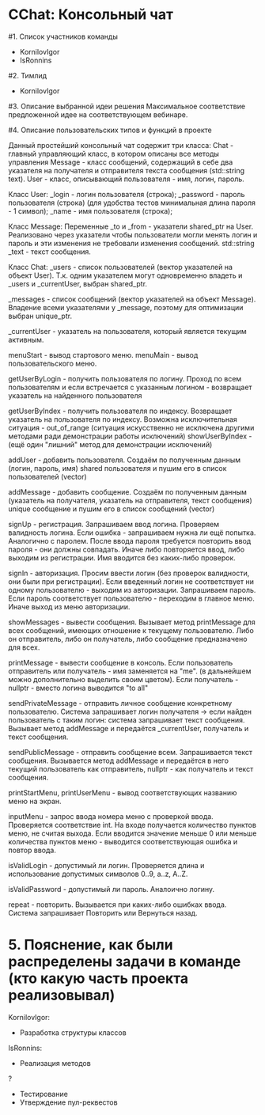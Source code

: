 # CChat: Консольный чат

#1. Список участников команды
- KornilovIgor
- IsRonnins

#2. Тимлид
- KornilovIgor

#3. Описание выбранной идеи решения
Максимальное соответствие предложенной идее на соответствующем вебинаре.

#4. Описание пользовательских типов и функций в проекте

Данный простейший консольный чат содержит три класса:
Chat - главный управляющий класс, в котором описаны все методы управления
Message - класс сообщений, содержащий в себе два указателя на получателя и отправителя текста сообщения (std::string text).
User - класс, описывающий пользователя - имя, логин, пароль.

Класс User:
_login - логин пользователя (строка);
_password - пароль пользователя (строка) (для удобства тестов минимальная длина пароля - 1 символ);
_name - имя пользователя (строка);

Класс Message:
Переменные _to и _from - указатели shared_ptr на User. Реализовано через указатели чтобы пользователи могли менять логин и пароль и эти изменения не требовали изменения сообщений.
std::string _text - текст сообщения.

Класс Chat:
_users - список пользователей (вектор указателей на объект User). Т.к. одним указателем могут одновременно владеть и _users и _currentUser, выбран shared_ptr.

_messages - список сообщений (вектор указателей на объект Message). Владение всеми указателями у _message, поэтому для оптимизации выбран unique_ptr.

_currentUser - указатель на пользователя, который является текущим активным.

menuStart - вывод стартового меню.
menuMain - вывод пользовательского меню.

getUserByLogin - получить пользователя по логину. Проход по всем пользователям и если встречается c указанным логином - возвращает указатель на найденного пользователя

getUserByIndex - получить пользователя по индексу. Возвращает указатель на пользователя по индексу. Возможна исключительная ситуация - out_of_range (ситуация искусственно не исключена другими методами ради демонстрации работы исключений)
showUserByIndex - (ещё один "лишний" метод для демонстрации исключений)

addUser - добавить пользователя. Создаём по полученным данным (логин, пароль, имя) shared пользователя и пушим его в список пользователей (vector<User>)

addMessage - добавить сообщение. Создаём по полученным данным (указатель на получателя, указатель на отправителя, текст сообщения) unique сообщение и пушим его в список сообщений (vector<Message>)

signUp - регистрация. Запрашиваем ввод логина. Проверяем валидность логина. Если ошибка - запрашиваем нужна ли ещё попытка. Аналогично с паролем. После ввода пароля требуется повторить ввод пароля - они должны совпадать. Иначе либо повторяется ввод, либо выходим из регистрации. Имя вводится без каких-либо проверок.

signIn - авторизация. Просим ввести логин (без проверок валидности, они были при регистрации). Если введенный логин не соответствует ни одному пользователю - выходим из авторизации. Запрашиваем пароль. Если пароль соответствует пользователю - переходим в главное меню. Иначе выход из меню авторизации.

showMessages - вывести сообщения. Вызывает метод printMessage для всех сообщений, имеющих отношение к текущему пользователю. Либо он отправитель, либо он получатель, либо сообщение предназначено для всех.

printMessage - вывести сообщение в консоль. Если пользователь отправитель или получатель - имя заменяется на "me". (в дальнейшем можно дополнительно выделить своим цветом). Если получатель - nullptr - вместо логина выводится "to all"

sendPrivateMessage - отправить личное сообщение конкретному пользователю. Система запрашивает логин получателя -> если найден пользователь с таким логин: система запрашивает текст сообщения. Вызывает метод addMessage и передаётся _currentUser, получатель и текст сообщения.

sendPublicMessage - отправить сообщение всем. Запрашивается текст сообщения. Вызывается метод addMessage и передаётся в него текущий пользователь как отправитель, nullptr - как получатель и текст сообщения.

printStartMenu, printUserMenu - вывод соответствующих названию меню на экран.

inputMenu - запрос ввода номера меню с проверкой ввода. Проверяется соответствие int. На входе получается количество пунктов меню, не считая выхода. Если вводится значение меньше 0 или меньше количества пунктов меню - выводится соответствующая ошибка и повтор ввода.

isValidLogin - допустимый ли логин. Проверяется длина и использование допустимых символов 0..9, a..z, A..Z.

isValidPassword - допустимый ли пароль. Аналоично логину.

repeat - повторить. Вызывается при каких-либо ошибках ввода. Система запрашивает Повторить или Вернуться назад.

# 5. Пояснение, как были распределены задачи в команде (кто какую часть проекта реализовывал)
KornilovIgor:
- Разработка структуры классов

IsRonnins:
- Реализация методов

?
- Тестирование
- Утверждение пул-реквестов
